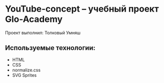 # YouTube-concept – учебный проект Glo-Academy
Проект выполнил: Толковый Умняш

## Используемые технологии:
- HTML
- CSS
- normalize.css
- SVG Sprites

